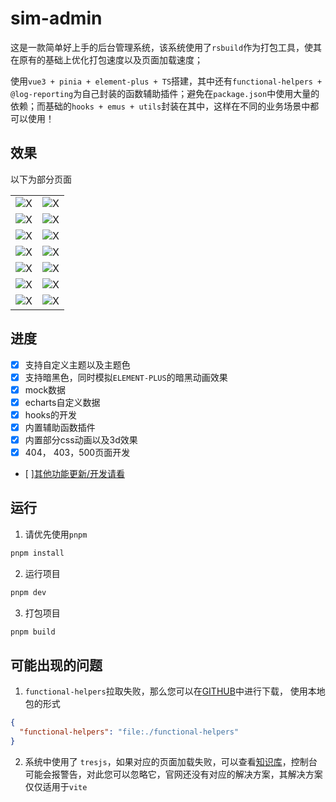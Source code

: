 # sim-admin

这是一款简单好上手的后台管理系统，该系统使用了`rsbuild`作为打包工具，使其在原有的基础上优化打包速度以及页面加载速度；

使用`vue3 + pinia + element-plus + TS`搭建，其中还有`functional-helpers + @log-reporting`为自己封装的函数辅助插件；避免在`package.json`中使用大量的依赖；而基础的`hooks + emus + utils`封装在其中，这样在不同的业务场景中都可以使用！

## 效果

以下为部分页面

|                                                              |                                                              |
| ------------------------------------------------------------ | ------------------------------------------------------------ |
| ![X](https://file.wangzevw.com/images/image.9rjfk1lgws.webp) | ![X](https://file.wangzevw.com/images/image.7zqgp51wfh.webp) |
| ![X](https://file.wangzevw.com/images/image.5q7g5nm0wa.webp) | ![X](https://file.wangzevw.com/images/image.7lk0y9ynvy.webp) |
| ![X](https://file.wangzevw.com/images/image.6bh3ryiwks.webp) | ![X](https://file.wangzevw.com/images/image.969rxqya66.webp) |
| ![X](https://file.wangzevw.com/images/image.70adbz7qwy.webp) | ![X](https://file.wangzevw.com/images/image.7pbpihw85.webp)  |
| ![X](https://file.wangzevw.com/images/image.2obk4fq6s3.webp) | ![X](https://file.wangzevw.com/images/image.1e8my48r1d.webp) |
| ![X](https://file.wangzevw.com/images/image.5c10eskccg.webp) | ![X](https://file.wangzevw.com/images/image.syzbtgh98.webp)  |
| ![X](https://file.wangzevw.com/images/image.1e8my4b3nc.webp) | ![X](https://file.wangzevw.com/images/image.1sf2ozl931.webp) |

## 进度

- [x] 支持自定义主题以及主题色
- [x] 支持暗黑色，同时模拟`ELEMENT-PLUS`的暗黑动画效果
- [x] mock数据
- [x] echarts自定义数据
- [x] hooks的开发
- [x] 内置辅助函数插件
- [x] 内置部分css动画以及3d效果
- [x] 404， 403，500页面开发
- [ ][其他功能更新/开发请看](https://github.com/wangxiaoze-view/sim-admin/issues/1)

## 运行

1. 请优先使用`pnpm`

```bash
pnpm install
```

2. 运行项目

```bash
pnpm dev
```

3. 打包项目

```bash
pnpm build
```

## 可能出现的问题

1. `functional-helpers`拉取失败，那么您可以在[GITHUB](https://github.com/wangxiaoze-view/functional-helpers-lib)中进行下载， 使用本地包的形式

```JSON
{
  "functional-helpers": "file:./functional-helpers"
}
```

2. 系统中使用了 `tresjs`，如果对应的页面加载失败，可以查看[知识库](https://www.wangzevw.com/demos/3d/models/common.html)，控制台可能会报警告，对此您可以忽略它，官网还没有对应的解决方案，其解决方案仅仅适用于`vite`
